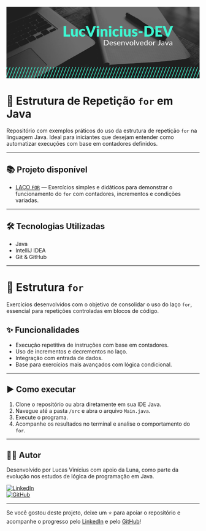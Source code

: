 ![Banner](https://github.com/LucVinicius-DEV/estrutura-de-repeticao-for/blob/main/banner.png)

# 🔁 Estrutura de Repetição `for` em Java

Repositório com exemplos práticos do uso da estrutura de repetição `for` na linguagem Java. Ideal para iniciantes que desejam entender como automatizar execuções com base em contadores definidos.

---

## 📚 Projeto disponível

- [LAÇO `FOR`](./src) — Exercícios simples e didáticos para demonstrar o funcionamento do `for` com contadores, incrementos e condições variadas.

---

## 🛠️ Tecnologias Utilizadas

- Java
- IntelliJ IDEA
- Git & GitHub

---

# 🔄 Estrutura `for`

Exercícios desenvolvidos com o objetivo de consolidar o uso do laço `for`, essencial para repetições controladas em blocos de código.

## ✨ Funcionalidades

- Execução repetitiva de instruções com base em contadores.
- Uso de incrementos e decrementos no laço.
- Integração com entrada de dados.
- Base para exercícios mais avançados com lógica condicional.

---

## ▶️ Como executar

1. Clone o repositório ou abra diretamente em sua IDE Java.
2. Navegue até a pasta `/src` e abra o arquivo `Main.java`.
3. Execute o programa.
4. Acompanhe os resultados no terminal e analise o comportamento do `for`.

---

## 👨‍💻 Autor

Desenvolvido por Lucas Vinícius com apoio da Luna, como parte da evolução nos estudos de lógica de programação em Java.

[![LinkedIn](https://img.shields.io/badge/LinkedIn-Lucas%20Vinícius-blue?style=flat&logo=linkedin)](https://www.linkedin.com/in/lucas-vin%C3%ADcius-05b41a35b/)  
[![GitHub](https://img.shields.io/badge/GitHub-LucVinicius--DEV-black?style=flat&logo=github)](https://github.com/LucVinicius-DEV)

---

Se você gostou deste projeto, deixe um ⭐ para apoiar o repositório e acompanhe o progresso pelo [LinkedIn](https://www.linkedin.com/in/lucas-vin%C3%ADcius-05b41a35b/) e pelo [GitHub](https://github.com/LucVinicius-DEV)!
